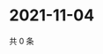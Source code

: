 # 2021-11-04

共 0 条

<!-- BEGIN WEIBO -->
<!-- 最后更新时间 Thu Nov 04 2021 11:09:08 GMT+0800 (China Standard Time) -->

<!-- END WEIBO -->
